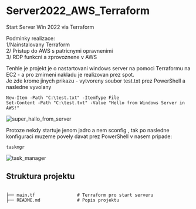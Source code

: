 # Server2022_AWS_Terraform
Start Server Win 2022 via Terraform<br>

Podminky realizace:<br>
1/Nainstalovany Terraform<br>
2/ Pristup do AWS s patricnymi opravnenimi<br>
3/ RDP funkcni a zprovoznene v AWS<br>



Tenhle je projekt je o nastartovani windows server na pomoci Terraformu na EC2 -  a pro zmirneni nakladu je
realizovan prez spot.<br>
Je zde krome jinych prikazu - vytvoreny soubor test.txt  prez PowerShell a nasledne vyvolany  

```
New-Item -Path "C:\test.txt" -ItemType File
Set-Content -Path "C:\test.txt" -Value "Hello from Windows Server in AWS!"
```

![super_hallo_from_server](https://github.com/user-attachments/assets/d2f90320-abee-45dc-8b32-7e770674d1e1)

Protoze nekdy startuje jenom  jadro a nem sconfig , tak po nasledne konfiguraci muzeme povely 
davat  prez PowerShell v nasem pripade: 

```
taskmgr
```


![task_manager](https://github.com/user-attachments/assets/3914b878-f226-4c55-bb11-c5da3d31ee26)


## Struktura projektu 
 ```

├── main.tf                # Terraform pro start serveru
├── README.md              # Popis projektu

```

